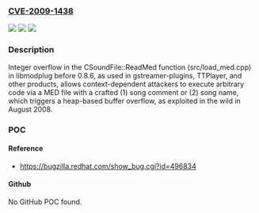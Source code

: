### [CVE-2009-1438](https://cve.mitre.org/cgi-bin/cvename.cgi?name=CVE-2009-1438)
![](https://img.shields.io/static/v1?label=Product&message=n%2Fa&color=blue)
![](https://img.shields.io/static/v1?label=Version&message=n%2Fa&color=blue)
![](https://img.shields.io/static/v1?label=Vulnerability&message=n%2Fa&color=brighgreen)

### Description

Integer overflow in the CSoundFile::ReadMed function (src/load_med.cpp) in libmodplug before 0.8.6, as used in gstreamer-plugins, TTPlayer, and other products, allows context-dependent attackers to execute arbitrary code via a MED file with a crafted (1) song comment or (2) song name, which triggers a heap-based buffer overflow, as exploited in the wild in August 2008.

### POC

#### Reference
- https://bugzilla.redhat.com/show_bug.cgi?id=496834

#### Github
No GitHub POC found.

